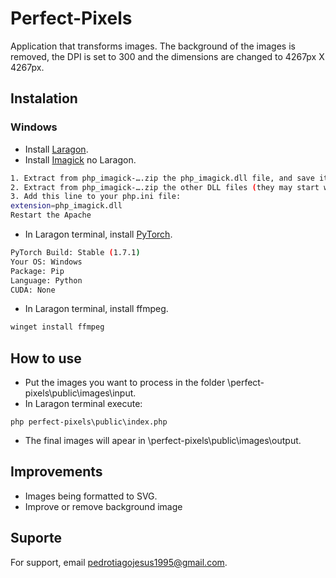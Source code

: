 # Perfect-Pixels

Application that transforms images. The background of the images is removed, the DPI is set to 300 and the dimensions are changed to 4267px X 4267px.

## Instalation

### Windows

-   Install [Laragon](https://laragon.org/).
-   Install [Imagick](https://mlocati.github.io/articles/php-windows-imagick.html) no Laragon.

```bash
1. Extract from php_imagick-….zip the php_imagick.dll file, and save it to the ext directory of your PHP installation
2. Extract from php_imagick-….zip the other DLL files (they may start with CORE_RL, FILTER, IM_MOD_RL, or ImageMagickObject depending on the version), and save them to the PHP root directory (where you have php.exe), or to a directory in your PATH variable
3. Add this line to your php.ini file:
extension=php_imagick.dll
Restart the Apache
```

-   In Laragon terminal, install [PyTorch](https://pytorch.org/get-started/locally/).

```bash
PyTorch Build: Stable (1.7.1)
Your OS: Windows
Package: Pip
Language: Python
CUDA: None
```

-   In Laragon terminal, install ffmpeg.

```bash
winget install ffmpeg
```

## How to use

-   Put the images you want to process in the folder \perfect-pixels\public\images\input.
-   In Laragon terminal execute:

```basch
php perfect-pixels\public\index.php
```

-   The final images will apear in \perfect-pixels\public\images\output.

## Improvements

-   Images being formatted to SVG.
-   Improve or remove background image

## Suporte

For support, email pedrotiagojesus1995@gmail.com.
